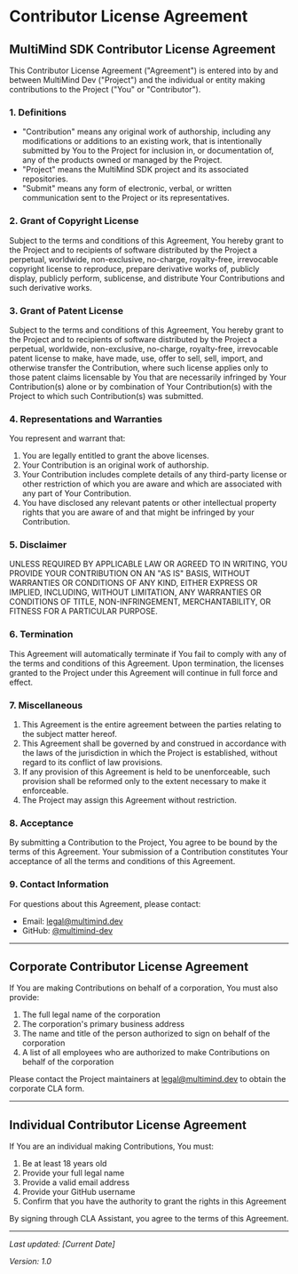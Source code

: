 # Contributor License Agreement

## MultiMind SDK Contributor License Agreement

This Contributor License Agreement ("Agreement") is entered into by and between MultiMind Dev ("Project") and the individual or entity making contributions to the Project ("You" or "Contributor").

### 1. Definitions

- "Contribution" means any original work of authorship, including any modifications or additions to an existing work, that is intentionally submitted by You to the Project for inclusion in, or documentation of, any of the products owned or managed by the Project.
- "Project" means the MultiMind SDK project and its associated repositories.
- "Submit" means any form of electronic, verbal, or written communication sent to the Project or its representatives.

### 2. Grant of Copyright License

Subject to the terms and conditions of this Agreement, You hereby grant to the Project and to recipients of software distributed by the Project a perpetual, worldwide, non-exclusive, no-charge, royalty-free, irrevocable copyright license to reproduce, prepare derivative works of, publicly display, publicly perform, sublicense, and distribute Your Contributions and such derivative works.

### 3. Grant of Patent License

Subject to the terms and conditions of this Agreement, You hereby grant to the Project and to recipients of software distributed by the Project a perpetual, worldwide, non-exclusive, no-charge, royalty-free, irrevocable patent license to make, have made, use, offer to sell, sell, import, and otherwise transfer the Contribution, where such license applies only to those patent claims licensable by You that are necessarily infringed by Your Contribution(s) alone or by combination of Your Contribution(s) with the Project to which such Contribution(s) was submitted.

### 4. Representations and Warranties

You represent and warrant that:

1. You are legally entitled to grant the above licenses.
2. Your Contribution is an original work of authorship.
3. Your Contribution includes complete details of any third-party license or other restriction of which you are aware and which are associated with any part of Your Contribution.
4. You have disclosed any relevant patents or other intellectual property rights that you are aware of and that might be infringed by your Contribution.

### 5. Disclaimer

UNLESS REQUIRED BY APPLICABLE LAW OR AGREED TO IN WRITING, YOU PROVIDE YOUR CONTRIBUTION ON AN "AS IS" BASIS, WITHOUT WARRANTIES OR CONDITIONS OF ANY KIND, EITHER EXPRESS OR IMPLIED, INCLUDING, WITHOUT LIMITATION, ANY WARRANTIES OR CONDITIONS OF TITLE, NON-INFRINGEMENT, MERCHANTABILITY, OR FITNESS FOR A PARTICULAR PURPOSE.

### 6. Termination

This Agreement will automatically terminate if You fail to comply with any of the terms and conditions of this Agreement. Upon termination, the licenses granted to the Project under this Agreement will continue in full force and effect.

### 7. Miscellaneous

1. This Agreement is the entire agreement between the parties relating to the subject matter hereof.
2. This Agreement shall be governed by and construed in accordance with the laws of the jurisdiction in which the Project is established, without regard to its conflict of law provisions.
3. If any provision of this Agreement is held to be unenforceable, such provision shall be reformed only to the extent necessary to make it enforceable.
4. The Project may assign this Agreement without restriction.

### 8. Acceptance

By submitting a Contribution to the Project, You agree to be bound by the terms of this Agreement. Your submission of a Contribution constitutes Your acceptance of all the terms and conditions of this Agreement.

### 9. Contact Information

For questions about this Agreement, please contact:
- Email: [legal@multimind.dev](mailto:legal@multimind.dev)
- GitHub: [@multimind-dev](https://github.com/multimind-dev)

---

## Corporate Contributor License Agreement

If You are making Contributions on behalf of a corporation, You must also provide:

1. The full legal name of the corporation
2. The corporation's primary business address
3. The name and title of the person authorized to sign on behalf of the corporation
4. A list of all employees who are authorized to make Contributions on behalf of the corporation

Please contact the Project maintainers at [legal@multimind.dev](mailto:legal@multimind.dev) to obtain the corporate CLA form.

---

## Individual Contributor License Agreement

If You are an individual making Contributions, You must:

1. Be at least 18 years old
2. Provide your full legal name
3. Provide a valid email address
4. Provide your GitHub username
5. Confirm that you have the authority to grant the rights in this Agreement

By signing through CLA Assistant, you agree to the terms of this Agreement.

---

*Last updated: [Current Date]*

*Version: 1.0* 